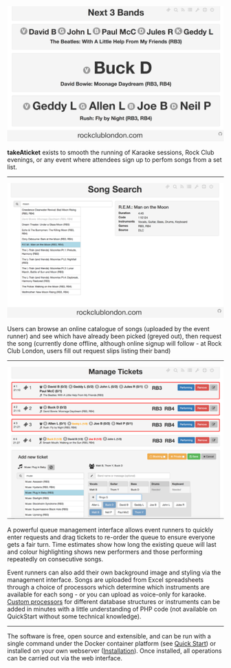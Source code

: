 ![Upcoming screen](images/upcoming800.png)

**takeAticket** exists to smooth the running of Karaoke sessions, Rock Club evenings, or any event where attendees sign up to perfom songs from a set list.

-----

![Song Search](images/songSearch800.png)

Users can browse an online catalogue of songs (uploaded by the event runner) and see which have already been picked (greyed out), then request the song 
(currently done offline, although online signup will follow - at Rock Club London, users fill out request slips listing their band)

-----

![Queue Management](images/management800.png)

A powerful queue management interface allows event runners to quickly enter requests and drag tickets to re-order the queue to ensure 
everyone gets a fair turn. Time estimates show how long the existing queue will last and colour highlighting shows new performers and 
those performing repeatedly on consecutive songs.

Event runners can also add their own background image and styling via the management interface. Songs are uploaded from Excel spreadsheets
through a choice of processors which determine which instruments are available for each song - or you can upload as voice-only for karaoke.
[Custom processors](PROCESSORS.md) for different database structures or instruments can be added in minutes with a little understanding of 
PHP code  (not available on QuickStart without some technical knowledge).

------

The software is free, open source and extensible, and can be run with a single command under the Docker container platform 
(see [Quick Start](QUICKSTART.md)) or installed on your own webserver ([Installation](INSTALL.md)). 
Once installed, all operations can be carried out via the web interface.
